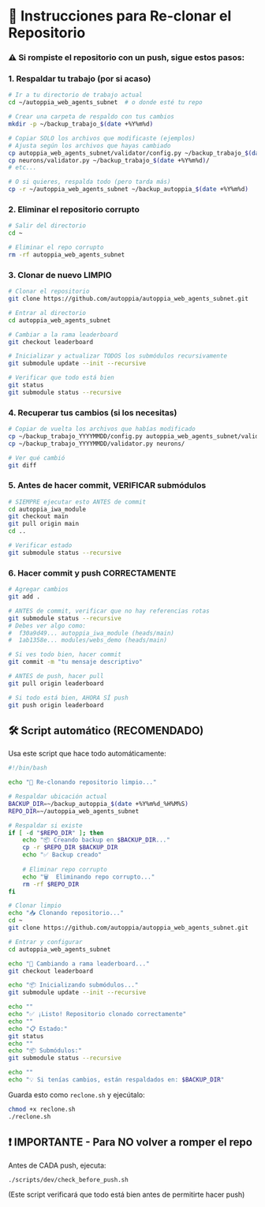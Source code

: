 # 🔧 Instrucciones para Re-clonar el Repositorio

### ⚠️ Si rompiste el repositorio con un push, sigue estos pasos:

### 1. Respaldar tu trabajo (por si acaso)

```bash
# Ir a tu directorio de trabajo actual
cd ~/autoppia_web_agents_subnet  # o donde esté tu repo

# Crear una carpeta de respaldo con tus cambios
mkdir -p ~/backup_trabajo_$(date +%Y%m%d)

# Copiar SOLO los archivos que modificaste (ejemplos)
# Ajusta según los archivos que hayas cambiado
cp autoppia_web_agents_subnet/validator/config.py ~/backup_trabajo_$(date +%Y%m%d)/
cp neurons/validator.py ~/backup_trabajo_$(date +%Y%m%d)/
# etc...

# O si quieres, respalda todo (pero tarda más)
cp -r ~/autoppia_web_agents_subnet ~/backup_autoppia_$(date +%Y%m%d)
```

### 2. Eliminar el repositorio corrupto

```bash
# Salir del directorio
cd ~

# Eliminar el repo corrupto
rm -rf autoppia_web_agents_subnet
```

### 3. Clonar de nuevo LIMPIO

```bash
# Clonar el repositorio
git clone https://github.com/autoppia/autoppia_web_agents_subnet.git

# Entrar al directorio
cd autoppia_web_agents_subnet

# Cambiar a la rama leaderboard
git checkout leaderboard

# Inicializar y actualizar TODOS los submódulos recursivamente
git submodule update --init --recursive

# Verificar que todo está bien
git status
git submodule status --recursive
```

### 4. Recuperar tus cambios (si los necesitas)

```bash
# Copiar de vuelta los archivos que habías modificado
cp ~/backup_trabajo_YYYYMMDD/config.py autoppia_web_agents_subnet/validator/
cp ~/backup_trabajo_YYYYMMDD/validator.py neurons/

# Ver qué cambió
git diff
```

### 5. Antes de hacer commit, VERIFICAR submódulos

```bash
# SIEMPRE ejecutar esto ANTES de commit
cd autoppia_iwa_module
git checkout main
git pull origin main
cd ..

# Verificar estado
git submodule status --recursive
```

### 6. Hacer commit y push CORRECTAMENTE

```bash
# Agregar cambios
git add .

# ANTES de commit, verificar que no hay referencias rotas
git submodule status --recursive
# Debes ver algo como:
#  f30a9d49... autoppia_iwa_module (heads/main)
#  1ab1358e... modules/webs_demo (heads/main)

# Si ves todo bien, hacer commit
git commit -m "tu mensaje descriptivo"

# ANTES de push, hacer pull
git pull origin leaderboard

# Si todo está bien, AHORA SÍ push
git push origin leaderboard
```

## 🛠️ Script automático (RECOMENDADO)

Usa este script que hace todo automáticamente:

```bash
#!/bin/bash

echo "🔧 Re-clonando repositorio limpio..."

# Respaldar ubicación actual
BACKUP_DIR=~/backup_autoppia_$(date +%Y%m%d_%H%M%S)
REPO_DIR=~/autoppia_web_agents_subnet

# Respaldar si existe
if [ -d "$REPO_DIR" ]; then
    echo "📦 Creando backup en $BACKUP_DIR..."
    cp -r $REPO_DIR $BACKUP_DIR
    echo "✅ Backup creado"
    
    # Eliminar repo corrupto
    echo "🗑️  Eliminando repo corrupto..."
    rm -rf $REPO_DIR
fi

# Clonar limpio
echo "📥 Clonando repositorio..."
cd ~
git clone https://github.com/autoppia/autoppia_web_agents_subnet.git

# Entrar y configurar
cd autoppia_web_agents_subnet

echo "🔀 Cambiando a rama leaderboard..."
git checkout leaderboard

echo "📦 Inicializando submódulos..."
git submodule update --init --recursive

echo ""
echo "✅ ¡Listo! Repositorio clonado correctamente"
echo ""
echo "📋 Estado:"
git status
echo ""
echo "📦 Submódulos:"
git submodule status --recursive

echo ""
echo "💡 Si tenías cambios, están respaldados en: $BACKUP_DIR"
```

Guarda esto como `reclone.sh` y ejecútalo:
```bash
chmod +x reclone.sh
./reclone.sh
```

## ❗ IMPORTANTE - Para NO volver a romper el repo

Antes de CADA push, ejecuta:

```bash
./scripts/dev/check_before_push.sh
```

(Este script verificará que todo está bien antes de permitirte hacer push)


